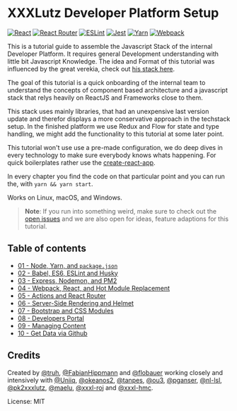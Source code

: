 # XXXLutz Developer Platform Setup

[![React](/img/react-padded-90.png)](https://facebook.github.io/react/)
[![React Router](/img/react-router-padded-90.png)](https://github.com/ReactTraining/react-router)
[![ESLint](/img/eslint-padded-90.png)](http://eslint.org/)
[![Jest](/img/jest-padded-90.png)](https://facebook.github.io/jest/)
[![Yarn](/img/yarn-padded-90.png)](https://yarnpkg.com/)
[![Webpack](/img/webpack-padded-90.png)](https://webpack.github.io/)

This is a tutorial guide to assemble the Javascript Stack of the internal Developer Platform. It requires general Development understanding with little bit Javascript Knowledge. The idea and Format of this tutorial was influenced by the great verekia, check out [his stack here](https://github.com/verekia/js-stack-from-scratch).

The goal of this tutorial is a quick onboarding of the internal team to understand the concepts of component based architecture and a javascript stack that relys heavily on ReactJS and Frameworks close to them.

This stack uses mainly libraries, that had an unexpensive last version update and therefor displays a more conservative approach in the techstack setup. In the finished platform we use Redux and Flow for state and type handling, we might add the functionality to this tutorial at some later point.

This tutorial won't use use a pre-made configuration, we do deep dives in every technology to make sure everybody knows whats happening. For quick boilerplates rather use the [create-react-app](https://github.com/facebookincubator/create-react-app).

In every chapter you find the code on that particular point and you can run the, with `yarn && yarn start`.

Works on Linux, macOS, and Windows.

> **Note**: If you run into something weird, make sure to check out the [open issues](https://github.com/XXXLutz/techstack-tutorial/issues?q=is%3Aopen+is%3Aissue+label%3Abug) and we are also open for ideas, feature adaptions for this tutorial.


## Table of contents

* [01 - Node, Yarn, and `package.json`](https://github.com/XXXLutz/techstack-tutorial/blob/master/01-node-yarn-package-json/Readme.md)
* [02 - Babel, ES6, ESLint and Husky](https://github.com/XXXLutz/techstack-tutorial/blob/master/02-babel-es6-eslint-husky/Readme.md)
* [03 - Express, Nodemon, and PM2](https://github.com/XXXLutz/techstack-tutorial/blob/master/03-express-nodemon-pm2/Readme.md)
* [04 - Webpack, React, and Hot Module Replacement](https://github.com/XXXLutz/techstack-tutorial/blob/master/04-webpack-react-hmr/Readme.md)
* [05 - Actions and React Router](https://github.com/XXXLutz/techstack-tutorial/blob/master/05-pages-components-react-router/Readme.md)
* [06 - Server-Side Rendering and Helmet](https://github.com/XXXLutz/techstack-tutorial/blob/master/06-ssr-helmet/Readme.md)
* [07 - Bootstrap and CSS Modules](https://github.com/XXXLutz/techstack-tutorial/blob/master/07-component-based-styling/Readme.md)
* [08 - Developers Portal](https://github.com/XXXLutz/techstack-tutorial/blob/master/08-better-styles/Readme.md)
* [09 - Managing Content](https://github.com/XXXLutz/techstack-tutorial/blob/master/09-managing-content/Readme.md)
* [10 - Get Data via Github](https://github.com/XXXLutz/techstack-tutorial/blob/master/10-get-data-via-github/Readme.md)

## Credits

Created by [@truh](https://github.com/truh), [@FabianHippmann](https://github.com/FabianHippmann) and [@flobauer](http://github.com/flobauer) working closely and intensively with [@Uniiq](https://github.com/Uniiq), [@okeanos2](https://github.com/okeanos2), [@tanpes](https://github.com/tanpes), [@ou3](https://github.com/ou3), [@pganser](https://github.com/pganser), [@nl-lsl](https://github.com/nl-lsl), [@pk2xxxlutz](https://github.com/pk2xxxlutz), [@maelu](https://github.com/maelu), [@xxxl-roj](https://github.com/xxxl-roj) and [@xxxl-hmc](https://github.com/xxxl-hmc).

License: MIT